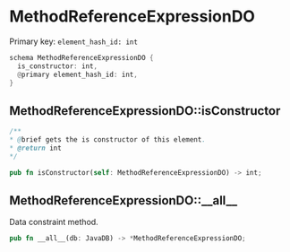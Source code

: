 # MethodReferenceExpressionDO

Primary key: `element_hash_id: int`

```rust
schema MethodReferenceExpressionDO {
  is_constructor: int,
  @primary element_hash_id: int,
}
```
## MethodReferenceExpressionDO::isConstructor

```java
/**
* @brief gets the is constructor of this element.
* @return int
*/
```
```rust
pub fn isConstructor(self: MethodReferenceExpressionDO) -> int;
```
## MethodReferenceExpressionDO::\_\_all\_\_

Data constraint method.

```rust
pub fn __all__(db: JavaDB) -> *MethodReferenceExpressionDO;
```
